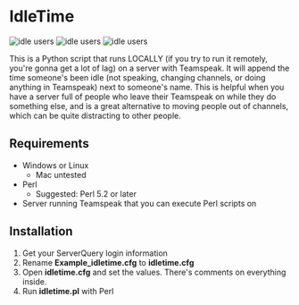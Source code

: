 # IdleTime
![idle users](https://i.imgur.com/ZMu0eDN.png) ![idle users](https://i.imgur.com/ivxrRcY.png) ![idle users](http://i.imgur.com/qgLOGLD.png)

This is a Python script that runs LOCALLY (if you try to run it remotely, you're gonna get a lot of lag) on a server with Teamspeak. It will append the time someone's been idle (not speaking, changing channels, or doing anything in Teamspeak) next to someone's name. This is helpful when you have a server full of people who leave their Teamspeak on while they do something else, and is a great alternative to moving people out of channels, which can be quite distracting to other people.

## Requirements

* Windows or Linux
	* Mac untested
* Perl
	* Suggested: Perl 5.2 or later
* Server running Teamspeak that you can execute Perl scripts on


## Installation

1. Get your ServerQuery login information
2. Rename **Example_idletime.cfg** to **idletime.cfg**
3. Open **idletime.cfg** and set the values. There's comments on everything inside.
4. Run **idletime.pl** with Perl